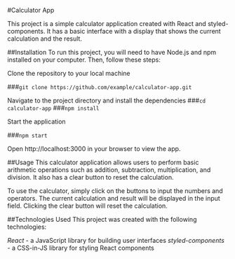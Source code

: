 #Calculator App

This project is a simple calculator application created with React and styled-components. It has a basic interface with a display that shows the current calculation and the result.

##Installation
To run this project, you will need to have Node.js and npm installed on your computer. Then, follow these steps:

Clone the repository to your local machine

###`git clone https://github.com/example/calculator-app.git`

Navigate to the project directory and install the dependencies
###`cd calculator-app`
###`npm install`

Start the application

###`npm start`

Open http://localhost:3000 in your browser to view the app.

##Usage
This calculator application allows users to perform basic arithmetic operations such as addition, subtraction, multiplication, and division. It also has a clear button to reset the calculation.

To use the calculator, simply click on the buttons to input the numbers and operators. The current calculation and result will be displayed in the input field. Clicking the clear button will reset the calculation.

##Technologies Used
This project was created with the following technologies:

*React* - a JavaScript library for building user interfaces
*styled-components* - a CSS-in-JS library for styling React components